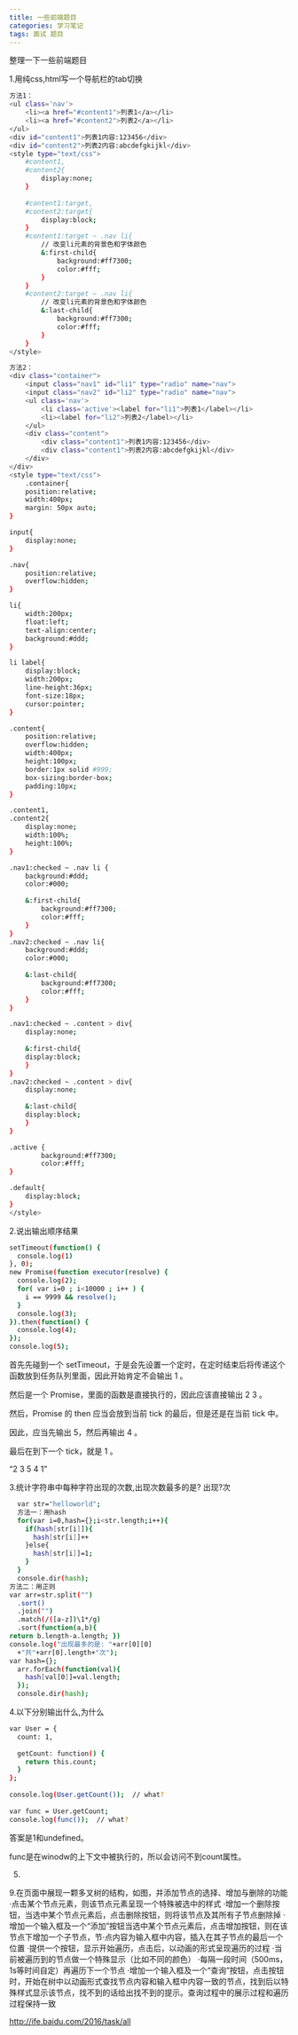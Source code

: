 ```yaml
---
title: 一些前端题目
categories: 学习笔记
tags: 面试 题目
---
```

整理一下一些前端题目
<!-- more -->
1.用纯css,html写一个导航栏的tab切换
``` bash
方法1：
<ul class='nav'>
    <li><a href="#content1">列表1</a></li>
    <li><a href="#content2">列表2</a></li>
</ul>
<div id="content1">列表1内容:123456</div>
<div id="content2">列表2内容:abcdefgkijkl</div>
<style type="text/css">
	#content1,
	#content2{
	    display:none;
	}
 
	#content1:target,
	#content2:target{
	    display:block;
	}
	#content1:target ~ .nav li{
	    // 改变li元素的背景色和字体颜色
	    &:first-child{
	        background:#ff7300;
	        color:#fff;
	    }
	}
	#content2:target ~ .nav li{
	    // 改变li元素的背景色和字体颜色
	    &:last-child{
	        background:#ff7300;
	        color:#fff;
	    }
	}
</style>

方法2：
<div class="container">
    <input class="nav1" id="li1" type="radio" name="nav">
    <input class="nav2" id="li2" type="radio" name="nav">
    <ul class='nav'>
        <li class='active'><label for="li1">列表1</label></li>
        <li><label for="li2">列表2</label></li>
    </ul>
    <div class="content">
        <div class="content1">列表1内容:123456</div>
        <div class="content1">列表2内容:abcdefgkijkl</div>
    </div>
</div>
<style type="text/css">
	.container{
    position:relative;
    width:400px;
    margin: 50px auto;
}

input{
    display:none;
}

.nav{
    position:relative;
    overflow:hidden;
}

li{
    width:200px;
    float:left;
    text-align:center;
    background:#ddd;
}

li label{
    display:block;
    width:200px;
    line-height:36px;
    font-size:18px;
    cursor:pointer;
}

.content{
    position:relative;
    overflow:hidden;
    width:400px;
    height:100px;
    border:1px solid #999;
    box-sizing:border-box;
    padding:10px;
}

.content1,
.content2{
    display:none;
    width:100%;
    height:100%;
}

.nav1:checked ~ .nav li {
    background:#ddd;
    color:#000;
    
    &:first-child{
        background:#ff7300;
        color:#fff;
    }
}
.nav2:checked ~ .nav li{
    background:#ddd;
    color:#000;
    
    &:last-child{
        background:#ff7300;
        color:#fff;
    }
}

.nav1:checked ~ .content > div{
    display:none;
    
    &:first-child{
    display:block;
    }
}
.nav2:checked ~ .content > div{
    display:none;
    
    &:last-child{
    display:block;
    }
}

.active {
        background:#ff7300;
        color:#fff;
}

.default{
    display:block;
}
</style>

```
2.说出输出顺序结果

``` bash
setTimeout(function() {
  console.log(1)
}, 0);
new Promise(function executor(resolve) {
  console.log(2);
  for( var i=0 ; i<10000 ; i++ ) {
    i == 9999 && resolve();
  }
  console.log(3);
}).then(function() {
  console.log(4);
});
console.log(5);
```
首先先碰到一个 setTimeout，于是会先设置一个定时，在定时结束后将传递这个函数放到任务队列里面，因此开始肯定不会输出 1 。

然后是一个 Promise，里面的函数是直接执行的，因此应该直接输出 2 3 。

然后，Promise 的 then 应当会放到当前 tick 的最后，但是还是在当前 tick 中。

因此，应当先输出 5，然后再输出 4 。

最后在到下一个 tick，就是 1 。

“2 3 5 4 1”

3.统计字符串中每种字符出现的次数,出现次数最多的是? 出现?次
``` bash
  var str="helloworld";
  方法一：用hash
  for(var i=0,hash={};i<str.length;i++){
    if(hash[str[i]]){
      hash[str[i]]++
    }else{
      hash[str[i]]=1;
    }
  }
  console.dir(hash);
方法二：用正则
var arr=str.split("")
  .sort()
  .join("")
  .match(/([a-z])\1*/g)
  .sort(function(a,b){
return b.length-a.length; })
console.log("出现最多的是: "+arr[0][0]
  +"共"+arr[0].length+"次");
var hash={};
  arr.forEach(function(val){
    hash[val[0]]=val.length;
  });
  console.dir(hash);
```
4.以下分别输出什么,为什么
``` bash
var User = {
  count: 1,
 
  getCount: function() {
    return this.count;
  }
};
 
console.log(User.getCount());  // what?
 
var func = User.getCount;
console.log(func());  // what?
```
答案是1和undefined。

func是在winodw的上下文中被执行的，所以会访问不到count属性。

5.

9.在页面中展现一颗多叉树的结构，如图，并添加节点的选择、增加与删除的功能
 ·点击某个节点元素，则该节点元素呈现一个特殊被选中的样式
 ·增加一个删除按钮，当选中某个节点元素后，点击删除按钮，则将该节点及其所有子节点删除掉
 ·增加一个输入框及一个“添加”按钮当选中某个节点元素后，点击增加按钮，则在该节点下增加一个子节点，节·点内容为输入框中内容，插入在其子节点的最后一个位置
 ·提供一个按钮，显示开始遍历，点击后，以动画的形式呈现遍历的过程
 ·当前被遍历到的节点做一个特殊显示（比如不同的颜色）
 ·每隔一段时间（500ms，1s等时间自定）再遍历下一个节点
 ·增加一个输入框及一个“查询”按钮，点击按钮时，开始在树中以动画形式查找节点内容和输入框中内容一致的节点，找到后以特殊样式显示该节点，找不到的话给出找不到的提示。查询过程中的展示过程和遍历过程保持一致

 http://ife.baidu.com/2016/task/all